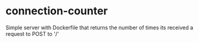 # connection-counter
Simple server with Dockerfile that returns the number of times its received a request to POST to '/'
